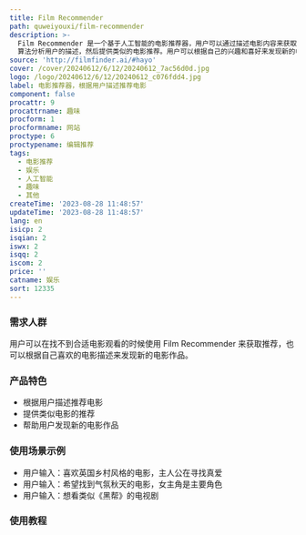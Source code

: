 ```yaml
---
title: Film Recommender
path: quweiyouxi/film-recommender
description: >-
  Film Recommender 是一个基于人工智能的电影推荐器，用户可以通过描述电影内容来获取推荐电影。该推荐器使用 AI
  算法分析用户的描述，然后提供类似的电影推荐。用户可以根据自己的兴趣和喜好来发现新的电影作品。
source: 'http://filmfinder.ai/#hayo'
cover: /cover/20240612/6/12/20240612_7ac56d0d.jpg
logo: /logo/20240612/6/12/20240612_c076fdd4.jpg
label: 电影推荐器，根据用户描述推荐电影
component: false
procattr: 9
procattrname: 趣味
procform: 1
procformname: 网站
proctype: 6
proctypename: 编辑推荐
tags:
  - 电影推荐
  - 娱乐
  - 人工智能
  - 趣味
  - 其他
createTime: '2023-08-28 11:48:57'
updateTime: '2023-08-28 11:48:57'
lang: en
isicp: 2
isqian: 2
iswx: 2
isqq: 2
iscom: 2
price: ''
catname: 娱乐
sort: 12335
---
```




### 需求人群
用户可以在找不到合适电影观看的时候使用 Film Recommender 来获取推荐，也可以根据自己喜欢的电影描述来发现新的电影作品。

### 产品特色
- 根据用户描述推荐电影
- 提供类似电影的推荐
- 帮助用户发现新的电影作品

### 使用场景示例
- 用户输入：喜欢英国乡村风格的电影，主人公在寻找真爱
- 用户输入：希望找到气氛秋天的电影，女主角是主要角色
- 用户输入：想看类似《黑帮》的电视剧

### 使用教程


  
